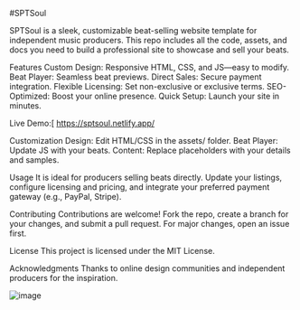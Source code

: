 #SPTSoul


SPTSoul is a sleek, customizable beat-selling website template for independent music producers. This repo includes all the code, assets, and docs you need to build a professional site to showcase and sell your beats.

Features
Custom Design: Responsive HTML, CSS, and JS—easy to modify.
Beat Player: Seamless beat previews.
Direct Sales: Secure payment integration.
Flexible Licensing: Set non-exclusive or exclusive terms.
SEO-Optimized: Boost your online presence.
Quick Setup: Launch your site in minutes.


Live Demo:[ https://sptsoul.netlify.app/


Customization
Design: Edit HTML/CSS in the assets/ folder.
Beat Player: Update JS with your beats.
Content: Replace placeholders with your details and samples.

Usage
It is ideal for producers selling beats directly. Update your listings, configure licensing and pricing, and integrate your preferred payment gateway (e.g., PayPal, Stripe).

Contributing
Contributions are welcome! Fork the repo, create a branch for your changes, and submit a pull request. For major changes, open an issue first.

License
This project is licensed under the MIT License.

Acknowledgments
Thanks to online design communities and independent producers for the inspiration.

![image](https://github.com/user-attachments/assets/766de5bb-72cc-4be0-9d15-33ce5a532779)


